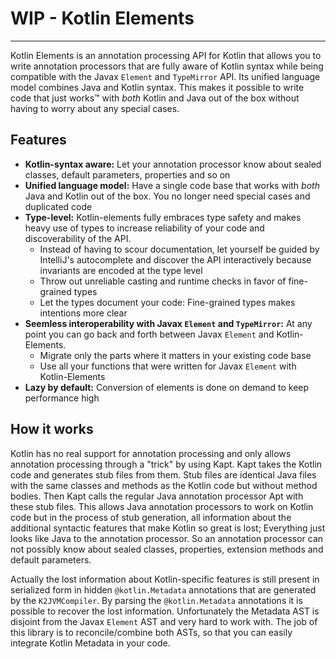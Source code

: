 # WIP - Kotlin Elements
-----------------
Kotlin Elements is an annotation processing API for Kotlin that allows you to write annotation processors that are fully aware of Kotlin syntax while being compatible with the Javax `Element` and `TypeMirror` API. Its unified language model combines Java and Kotlin syntax. This makes it possible to write code that just works™ with _both_ Kotlin and Java out of the box without having to worry about any special cases.

## Features
- **Kotlin-syntax aware:** Let your annotation processor know about sealed classes, default parameters, properties and so on
- **Unified language model:** Have a single code base that works with _both_ Java and Kotlin out of the box. You no longer need special cases and duplicated code
- **Type-level:** Kotlin-elements fully embraces type safety and makes heavy use of types to increase reliability of your code and discoverability of the API. 
	- Instead of having to scour documentation, let yourself be guided by IntelliJ's autocomplete and discover the API interactively because invariants are encoded at the type level
	- Throw out unreliable casting and runtime checks in favor of fine-grained types
	- Let the types document your code: Fine-grained types makes intentions more clear
- **Seemless interoperability with Javax `Element` and `TypeMirror`:**	At any point you can go back and forth between Javax `Element` and Kotlin-Elements. 
	- Migrate only the parts where it matters in your existing code base
	- Use all your functions that were written for Javax `Element` with Kotlin-Elements
- **Lazy by default:** Conversion of elements is done on demand to keep performance high



How it works
----------------
Kotlin has no real support for annotation processing and only allows annotation processing through a "trick" by using Kapt. Kapt takes the Kotlin code and generates stub files from them. Stub files are identical Java files with the same classes and methods as the Kotlin code but without method bodies. Then Kapt calls the regular Java annotation processor Apt with these stub files. This allows Java annotation processors to work on Kotlin code but in the process of stub generation, all information about the additional syntactic features that make Kotlin so great is lost; Everything just looks like Java to the annotation processor. So an annotation processor can not possibly know about sealed classes, properties, extension methods and default parameters. 

Actually the lost information about Kotlin-specific features is still present in serialized form in hidden `@kotlin.Metadata` annotations that are generated by the `K2JVMCompiler`. By parsing the `@kotlin.Metadata` annotations it is possible to recover the lost information. Unfortunately the Metadata AST is disjoint from the Javax `Element` AST and very hard to work with. The job of this library is to reconcile/combine both ASTs, so that you can easily integrate Kotlin Metadata in your code. 
